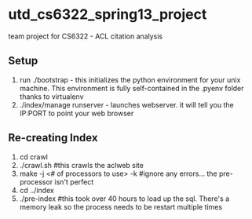 utd_cs6322_spring13_project
===========================

team project for CS6322 - ACL citation analysis

Setup
-----
 1. run ./bootstrap - this initializes the python environment for your unix machine.  This environment is fully self-contained in the .pyenv folder thanks to virtualenv
 2. ./index/manage runserver - launches webserver.  it will tell you the IP:PORT to point your web browser


Re-creating Index
-----------------
 1. cd crawl
 2. ./crawl.sh #this crawls the aclweb site
 3. make -j <# of processors to use> -k  #ignore any errors...  the pre-processor isn't perfect
 4. cd ../index
 5. ./pre-index #this took over 40 hours to load up the sql.  There's a memory leak so the process needs to be restart multiple times
